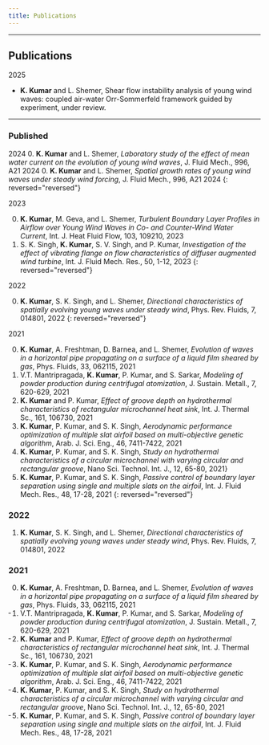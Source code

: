 ```yaml
---
title: Publications
---
```


---
## Publications
2025

- **K. Kumar** and L. Shemer, Shear flow instability analysis of young wind waves: coupled air-water Orr-Sommerfeld framework guided by experiment, under review.

---
### Published
2024
0. **K. Kumar** and L. Shemer, *Laboratory study of the effect of mean water current on the evolution of young wind waves*, J. Fluid Mech., 996, A21 2024
0. **K. Kumar** and L. Shemer, *Spatial growth rates of young wind waves under steady wind forcing*, J. Fluid Mech., 996, A21 2024
{: reversed="reversed"}

2023

0. **K. Kumar**, M. Geva, and L. Shemer, *Turbulent Boundary Layer Profiles in Airflow over Young Wind Waves in Co- and Counter-Wind Water Current*, Int. J. Heat Fluid Flow, 103, 109210, 2023
0. S. K. Singh, **K. Kumar**, S. V. Singh, and P. Kumar, *Investigation of the effect of vibrating flange on flow characteristics of diffuser augmented wind turbine*, Int. J. Fluid Mech. Res., 50, 1-12, 2023 
{: reversed="reversed"}

2022

0. **K. Kumar**, S. K. Singh, and L. Shemer, *Directional characteristics of spatially evolving young waves under steady wind*, Phys. Rev. Fluids, 7, 014801, 2022
{: reversed="reversed"}

2021

0. **K. Kumar**, A. Freshtman, D. Barnea, and L. Shemer, *Evolution of waves in a horizontal pipe propagating on a surface of a liquid film sheared by gas*, Phys. Fluids, 33, 062115, 2021
0. V.T. Mantripragada, **K. Kumar**, P. Kumar, and S. Sarkar, *Modeling of powder production during centrifugal atomization*, J. Sustain. Metall., 7, 620-629, 2021
0. **K. Kumar** and P. Kumar, *Effect of groove depth on hydrothermal characteristics of rectangular microchannel heat sink*, Int. J. Thermal Sc., 161, 106730, 2021
0. **K. Kumar**, P. Kumar, and S. K. Singh, *Aerodynamic performance optimization of multiple slat airfoil based on multi-objective genetic algorithm*, Arab. J. Sci. Eng., 46, 7411-7422, 2021 
0. **K. Kumar**, P. Kumar, and S. K. Singh, _Study on hydrothermal characteristics of a circular microchannel with varying circular and rectangular groove_, Nano Sci. Technol. Int. J., 12, 65-80, 2021} 
0. **K. Kumar**, P. Kumar, and S. K. Singh, _Passive control of boundary layer separation using single and multiple slats on the airfoil_, Int. J. Fluid Mech. Res., 48, 17-28, 2021
{: reversed="reversed"}



<h3>2022</h3>
<ol reversed>
  <li><b>K. Kumar</b>, S. K. Singh, and L. Shemer, <i>Directional characteristics of spatially evolving young waves under steady wind</i>, Phys. Rev. Fluids, 7, 014801, 2022</li>
</ol>

<h3>2021</h3>
<ol reversed start="0">
  <li><b>K. Kumar</b>, A. Freshtman, D. Barnea, and L. Shemer, <i>Evolution of waves in a horizontal pipe propagating on a surface of a liquid film sheared by gas</i>, Phys. Fluids, 33, 062115, 2021</li>
  <li>V.T. Mantripragada, <b>K. Kumar</b>, P. Kumar, and S. Sarkar, <i>Modeling of powder production during centrifugal atomization</i>, J. Sustain. Metall., 7, 620-629, 2021</li>
  <li><b>K. Kumar</b> and P. Kumar, <i>Effect of groove depth on hydrothermal characteristics of rectangular microchannel heat sink</i>, Int. J. Thermal Sc., 161, 106730, 2021</li>
  <li><b>K. Kumar</b>, P. Kumar, and S. K. Singh, <i>Aerodynamic performance optimization of multiple slat airfoil based on multi-objective genetic algorithm</i>, Arab. J. Sci. Eng., 46, 7411-7422, 2021</li>
  <li><b>K. Kumar</b>, P. Kumar, and S. K. Singh, <i>Study on hydrothermal characteristics of a circular microchannel with varying circular and rectangular groove</i>, Nano Sci. Technol. Int. J., 12, 65-80, 2021</li>
  <li><b>K. Kumar</b>, P. Kumar, and S. K. Singh, <i>Passive control of boundary layer separation using single and multiple slats on the airfoil</i>, Int. J. Fluid Mech. Res., 48, 17-28, 2021</li>
</ol>
